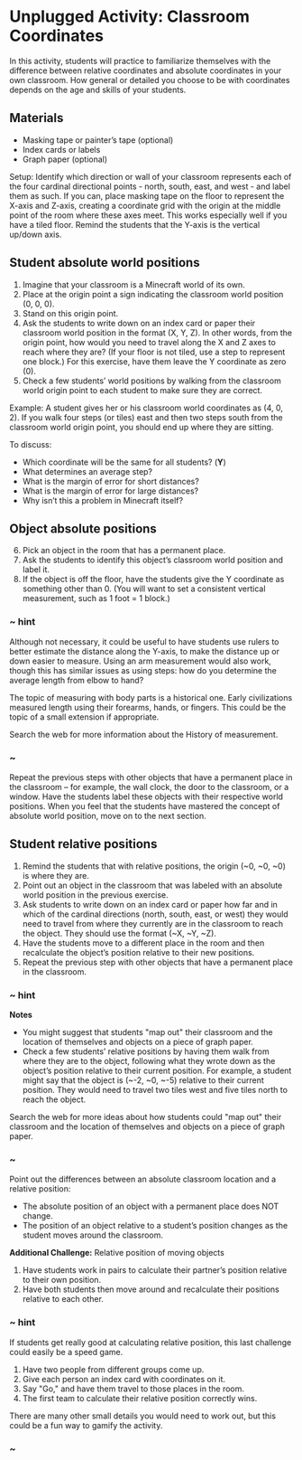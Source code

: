 # Unplugged Activity: Classroom Coordinates

In this activity, students will practice to familiarize themselves with the difference between relative coordinates and absolute coordinates in your own classroom. How general or detailed you choose to be with coordinates depends on the age and skills of your students.

## Materials

* Masking tape or painter’s tape (optional)
* Index cards or labels
* Graph paper (optional)

Setup: Identify which direction or wall of your classroom represents each of the four cardinal directional points - north, south, east, and west - and label them as such. If you can, place masking tape on the floor to represent the X-axis and Z-axis, creating a coordinate grid with the origin at the middle point of the room where these axes meet. This works especially well if you have a tiled floor. Remind the students that the Y-axis is the vertical up/down axis.

## Student absolute world positions

1. Imagine that your classroom is a Minecraft world of its own.
2. Place at the origin point a sign indicating the classroom world position (0, 0, 0).
3. Stand on this origin point.
4. Ask the students to write down on an index card or paper their classroom world position in the format (X, Y, Z). In other words, from the origin point, how would you need to travel along the X and Z axes to reach where they are? (If your floor is not tiled, use a step to represent one block.) For this exercise, have them leave the Y coordinate as zero (0).
5. Check a few students’ world positions by walking from the classroom world origin point to each student to make sure they are correct.

Example: A student gives her or his classroom world coordinates as (4, 0, 2). If you walk four steps (or tiles) east and then two steps south from the classroom world origin point, you should end up where they are sitting.

To discuss:

* Which coordinate will be the same for all students? (**Y**)
* What determines an average step?
* What is the margin of error for short distances?
* What is the margin of error for large distances?
* Why isn’t this a problem in Minecraft itself?

## Object absolute positions

6. Pick an object in the room that has a permanent place. 
7. Ask the students to identify this object’s classroom world position and label it. 
8. If the object is off the floor, have the students give the Y coordinate as something other than 0. (You will want to set a consistent vertical measurement, such as 1 foot = 1 block.)

### ~ hint

Although not necessary, it could be useful to have students use rulers to better estimate the distance along the Y-axis, to make the distance up or down easier to measure. Using an arm measurement would also work, though this has similar issues as using steps: how do you determine the average length from elbow to hand?

The topic of measuring with body parts is a historical one. Early civilizations measured length using their forearms, hands, or fingers. This could be the topic of a small extension if appropriate.

Search the web for more information about the History of measurement.

### ~

Repeat the previous steps with other objects that have a permanent place in the classroom – for example, the wall clock, the door to the classroom, or a window. Have the students label these objects with their respective world positions. When you feel that the students have mastered the concept of absolute world position, move on to the next section.

## Student relative positions

1. Remind the students that with relative positions, the origin (~0, ~0, ~0) is where they are.
2. Point out an object in the classroom that was labeled with an absolute world position in the previous exercise.
3. Ask students to write down on an index card or paper how far and in which of the cardinal directions (north, south, east, or west) they would need to travel from where they currently are in the classroom to reach the object. They should use the format (~X, ~Y, ~Z).
4. Have the students move to a different place in the room and then recalculate the object’s position relative to their new positions.
5. Repeat the previous step with other objects that have a permanent place in the classroom.

### ~ hint

**Notes**

* You might suggest that students "map out" their classroom and the location of themselves and objects on a piece of graph paper.
* Check a few students’ relative positions by having them walk from where they are to the object, following what they wrote down as the object’s position relative to their current position. For example, a student might say that the object is (~-2, ~0, ~-5) relative to their current position. They would need to travel two tiles west and five tiles north to reach the object.

Search the web for more ideas about how students could "map out" their classroom and the location of themselves and objects on a piece of graph paper.

### ~

Point out the differences between an absolute classroom location and a relative position:

* The absolute position of an object with a permanent place does NOT change.
* The position of an object relative to a student’s position changes as the student moves around the classroom.

**Additional Challenge:** Relative position of moving objects

1. Have students work in pairs to calculate their partner’s position relative to their own position.
2. Have both students then move around and recalculate their positions relative to each other.

### ~ hint

If students get really good at calculating relative position, this last challenge could easily be a speed game.

1. Have two people from different groups come up.
2. Give each person an index card with coordinates on it.
3. Say "Go," and have them travel to those places in the room.
4. The first team to calculate their relative position correctly wins.

There are many other small details you would need to work out, but this could be a fun way to gamify the activity.

### ~